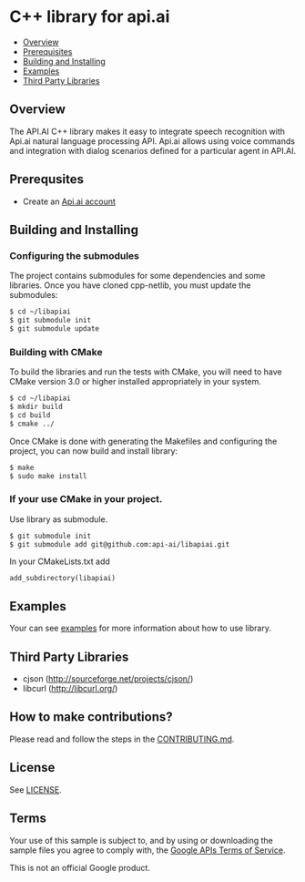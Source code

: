 C++ library for api.ai
==============

* [Overview](#overview)
* [Prerequisites](#prerequisites)
* [Building and Installing](#buildingandinstalling)
* [Examples](#examples)
* [Third Party Libraries](#thirdpartylibraries)

## <a name="overview"></a>Overview
The API.AI C++ library makes it easy to integrate speech recognition with Api.ai natural language processing API. Api.ai allows using voice commands and integration with dialog scenarios defined for a particular agent in API.AI.

## <a name="prerequisites"></a>Prerequsites
* Create an [Api.ai account](https://api.ai)

## <a name="buildingandinstalling"></a>Building and Installing
### Configuring the submodules
The project contains submodules for some dependencies and some libraries. Once you have cloned cpp-netlib, you must update the submodules:

```Bash
$ cd ~/libapiai
$ git submodule init
$ git submodule update
```

### Building with CMake
To build the libraries and run the tests with CMake, you will need to have CMake version 3.0 or higher installed appropriately in your system.

```Bash
$ cd ~/libapiai
$ mkdir build
$ cd build
$ cmake ../
```

Once CMake is done with generating the Makefiles and configuring the project, you can now build and install library:
```Bash
$ make
$ sudo make install
```

### If your use CMake in your project.

Use library as submodule.

```Bash
$ git submodule init
$ git submodule add git@github.com:api-ai/libapiai.git
```

In your CMakeLists.txt add 
```
add_subdirectory(libapiai)
```

## <a name="examples"></a>Examples
Your can see [examples](examples) for more information about how to use library.

## <a name="thirdpartylibraries"></a>Third Party Libraries
* cjson (http://sourceforge.net/projects/cjson/)
* libcurl (http://libcurl.org/)

## How to make contributions?
Please read and follow the steps in the [CONTRIBUTING.md](CONTRIBUTING.md).

## License
See [LICENSE](LICENSE).

## Terms
Your use of this sample is subject to, and by using or downloading the sample files you agree to comply with, the [Google APIs Terms of Service](https://developers.google.com/terms/).

This is not an official Google product.